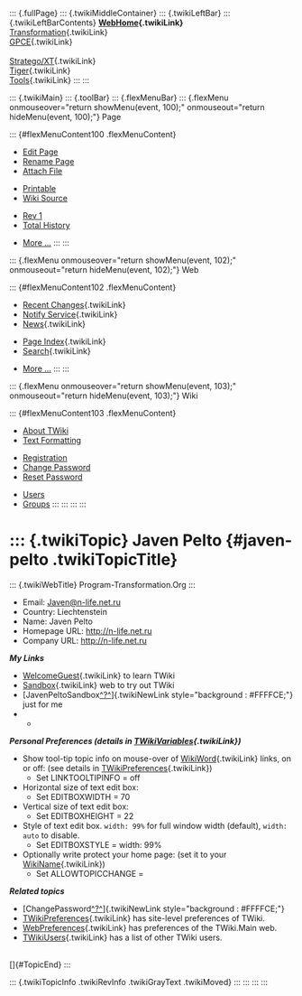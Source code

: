 ::: {.fullPage}
::: {.twikiMiddleContainer}
::: {.twikiLeftBar}
::: {.twikiLeftBarContents}
**[WebHome](WebHome){.twikiLink}**\
[Transformation](../Transform/WebHome){.twikiLink}\
[GPCE](../Gpce/WebHome){.twikiLink}\
\
[Stratego/XT](../Stratego/WebHome){.twikiLink}\
[Tiger](../Tiger/WebHome){.twikiLink}\
[Tools](../Tools/WebHome){.twikiLink}
:::
:::

::: {.twikiMain}
::: {.toolBar}
::: {.flexMenuBar}
::: {.flexMenu onmouseover="return showMenu(event, 100);" onmouseout="return hideMenu(event, 100);"}
Page

::: {#flexMenuContent100 .flexMenuContent}
-   [Edit
    Page](http://www.program-transformation.org/edit/Main/JavenPelto?t=1536825965)
-   [Rename
    Page](http://www.program-transformation.org/rename/Main/JavenPelto)
-   [Attach
    File](http://www.program-transformation.org/attach/Main/JavenPelto)

<!-- -->

-   [Printable](http://www.program-transformation.org/view/Main/JavenPelto?skin=print.pattern)
-   [Wiki
    Source](http://www.program-transformation.org/view/Main/JavenPelto?skin=text&raw=on&contenttype=text/plain)

<!-- -->

-   [Rev
    1](http://www.program-transformation.org/view/Main/JavenPelto?rev=1.1)
-   [Total
    History](http://www.program-transformation.org/rdiff/Main/JavenPelto)

<!-- -->

-   [More
    \...](http://www.program-transformation.org/oops/Main/JavenPelto?template=oopsmore&param1=1.1&param2=1.1)
:::
:::

::: {.flexMenu onmouseover="return showMenu(event, 102);" onmouseout="return hideMenu(event, 102);"}
Web

::: {#flexMenuContent102 .flexMenuContent}
-   [Recent Changes](WebChanges){.twikiLink}
-   [Notify Service](WebNotify){.twikiLink}
-   [News](WebNews){.twikiLink}

<!-- -->

-   [Page Index](WebIndex){.twikiLink}
-   [Search](WebSearch){.twikiLink}

<!-- -->

-   [More
    \...](http://www.program-transformation.org/oops/Main/JavenPelto?template=oopsmore&param1=1.1&param2=1.1)
:::
:::

::: {.flexMenu onmouseover="return showMenu(event, 103);" onmouseout="return hideMenu(event, 103);"}
Wiki

::: {#flexMenuContent103 .flexMenuContent}
-   [About
    TWiki](http://www.program-transformation.org/view/TWiki/WebHome)
-   [Text
    Formatting](http://www.program-transformation.org/view/TWiki/TextFormattingRules)

<!-- -->

-   [Registration](http://www.program-transformation.org/view/TWiki/TWikiRegistration)
-   [Change
    Password](http://www.program-transformation.org/view/TWiki/ChangePassword)
-   [Reset
    Password](http://www.program-transformation.org/view/TWiki/ResetPassword)

<!-- -->

-   [Users](http://www.program-transformation.org/view/Main/TWikiUsers)
-   [Groups](http://www.program-transformation.org/view/Main/TWikiGroups)
:::
:::
:::
:::

::: {.twikiTopic}
Javen Pelto {#javen-pelto .twikiTopicTitle}
===========

::: {.twikiWebTitle}
Program-Transformation.Org
:::

-   Email: <Javen@n-life.net.ru>
-   Country: Liechtenstein
-   Name: Javen Pelto
-   Homepage URL: <http://n-life.net.ru>
-   Company URL: <http://n-life.net.ru>

***My Links***

-   [WelcomeGuest](../TWiki/WelcomeGuest){.twikiLink} to learn TWiki
-   [Sandbox](../Sandbox/WebHome){.twikiLink} web to try out TWiki
-   [JavenPeltoSandbox[^?^](http://www.program-transformation.org/edit/Sandbox/JavenPeltoSandbox?topicparent=Main.JavenPelto)]{.twikiNewLink
    style="background : #FFFFCE;"} just for me
-   -   

***Personal Preferences (details in
[TWikiVariables](../TWiki/TWikiVariables){.twikiLink})***

-   Show tool-tip topic info on mouse-over of
    [WikiWord](../TWiki/WikiWord){.twikiLink} links, on or off: (see
    details in
    [TWikiPreferences](../TWiki/TWikiPreferences){.twikiLink})
    -   Set LINKTOOLTIPINFO = off
-   Horizontal size of text edit box:
    -   Set EDITBOXWIDTH = 70
-   Vertical size of text edit box:
    -   Set EDITBOXHEIGHT = 22
-   Style of text edit box. `width: 99%` for full window width
    (default), `width: auto` to disable.
    -   Set EDITBOXSTYLE = width: 99%
-   Optionally write protect your home page: (set it to your
    [WikiName](../TWiki/WikiName){.twikiLink})
    -   Set ALLOWTOPICCHANGE =

***Related topics***

-   [ChangePassword[^?^](http://www.program-transformation.org/edit/Main/ChangePassword?topicparent=Main.JavenPelto)]{.twikiNewLink
    style="background : #FFFFCE;"}
-   [TWikiPreferences](../TWiki/TWikiPreferences){.twikiLink} has
    site-level preferences of TWiki.
-   [WebPreferences](WebPreferences){.twikiLink} has preferences of the
    TWiki.Main web.
-   [TWikiUsers](TWikiUsers){.twikiLink} has a list of other TWiki
    users.

\
[]{#TopicEnd}
:::

::: {.twikiTopicInfo .twikiRevInfo .twikiGrayText .twikiMoved}
:::
:::
:::
:::
